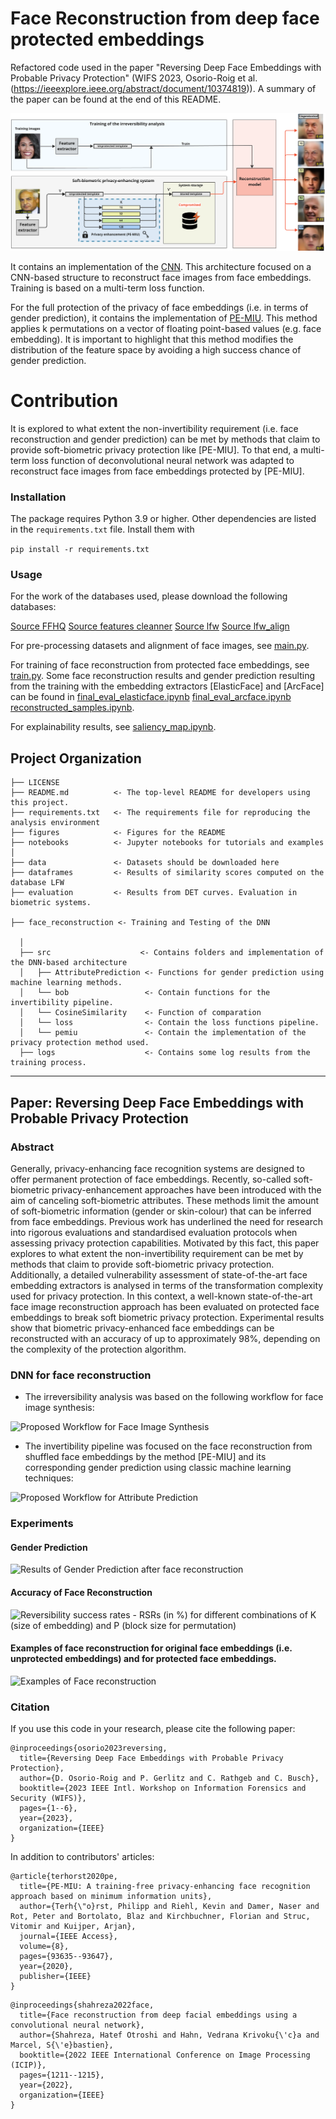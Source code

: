 # Face Reconstruction from deep face protected embeddings

Refactored code used in the paper "Reversing Deep Face Embeddings with Probable Privacy Protection" (WIFS 2023, Osorio-Roig et al. (https://ieeexplore.ieee.org/abstract/document/10374819)). A summary of the paper can be found at the end of this README.

![Conceptual overview of the irreversibility analysis of this work](figures/gerlitz2023-1-reconstruction-attack-images_v12.png)

It contains an implementation of the [CNN](https://ieeexplore.ieee.org/abstract/document/9897535). This architecture focused on a CNN-based structure to reconstruct face images from face embeddings. Training is based on a multi-term loss function.

For the full protection of the privacy of face embeddings (i.e. in terms of gender prediction), it contains the implementation of [PE-MIU](https://ieeexplore.ieee.org/abstract/document/9094207). This method applies k permutations on a vector of floating point-based values (e.g. face embedding). It is important to highlight that this method modifies the distribution of the feature space by avoiding a high success chance of gender prediction. 

# Contribution
It is explored to what extent the non-invertibility requirement (i.e. face reconstruction and gender prediction) can be met by methods that claim to provide soft-biometric privacy protection like [PE-MIU]. To that end, a multi-term loss function of deconvolutional neural network was adapted to reconstruct face images from face embeddings protected by [PE-MIU]. 

### Installation

The package requires Python 3.9 or higher. Other dependencies are listed in the `requirements.txt` file. Install them with

```pip install -r requirements.txt```

### Usage

For the work of the databases used, please download the following databases:

[Source FFHQ](https://www.kaggle.com/datasets/arnaud58/flickrfaceshq-dataset-ffhq)
[Source features cleanner](https://www.dropbox.com/s/0phtgiag0p4bw08/features_cleanner.zip?dl=0)
[Source lfw](https://www.dropbox.com/s/bqo3uwzualy9u93/lfw.zip?dl=0)
[Source lfw_align](https://www.dropbox.com/s/myjukv6b18lo007/lfw_align.zip?dl=0)


For pre-processing datasets and alignment of face images, see [main.py](face_reconstruction/main.py).

For training of face reconstruction from protected face embeddings, see [train.py](face_reconstruction/train.py). Some face reconstruction results and gender prediction resulting from the training with the embedding extractors [ElasticFace] and [ArcFace] can be found in [final_eval_elasticface.ipynb](notebooks/final_eval_elasticface.ipynb) [final_eval_arcface.ipynb](notebooks/final_eval_arcface.ipynb) [reconstructed_samples.ipynb](notebooks/reconstructed_samples.ipynb).

For explainability results, see [saliency_map.ipynb](notebooks/saliency_map.ipynb).


Project Organization
------------

    ├── LICENSE
    ├── README.md          <- The top-level README for developers using this project.
    ├── requirements.txt   <- The requirements file for reproducing the analysis environment
    ├── figures            <- Figures for the README
    ├── notebooks          <- Jupyter notebooks for tutorials and examples
    │
    ├── data               <- Datasets should be downloaded here
    ├── dataframes         <- Results of similarity scores computed on the database LFW
    ├── evaluation         <- Results from DET curves. Evaluation in biometric systems.

    ├── face_reconstruction <- Training and Testing of the DNN

      │
      ├── src                    <- Contains folders and implementation of the DNN-based architecture 
      │   ├── AttributePrediction <- Functions for gender prediction using machine learning methods.
      │   └── bob                 <- Contain functions for the invertibility pipeline.
      │   └── CosineSimilarity    <- Function of comparation 
      │   └── loss                <- Contain the loss functions pipeline.
      │   └── pemiu               <- Contain the implementation of the privacy protection method used.
      ├── logs                    <- Contains some log results from the training process.
      
--------


Paper: Reversing Deep Face Embeddings with Probable Privacy Protection
------------

### Abstract

Generally, privacy-enhancing face recognition systems are designed to offer permanent protection of face embeddings. Recently, so-called soft-biometric privacy-enhancement approaches have been introduced with the aim of canceling soft-biometric attributes. These methods limit the amount of soft-biometric information (gender or skin-colour) that can be inferred from face embeddings. Previous work has underlined the need for research into rigorous evaluations and standardised evaluation protocols when assessing privacy protection capabilities. Motivated by this fact, this paper explores to what extent the non-invertibility requirement can be met by methods that claim to provide soft-biometric privacy protection. Additionally, a detailed vulnerability assessment of state-of-the-art face embedding extractors is analysed in terms of the transformation complexity used for privacy protection. In this context, a well-known state-of-the-art face image reconstruction approach has been evaluated on protected face embeddings to break soft biometric privacy protection. Experimental results show that biometric privacy-enhanced face embeddings can be reconstructed with an accuracy of up to approximately 98%, depending on the complexity of the protection algorithm. 

### DNN for face reconstruction

- The irreversibility analysis was based on the following workflow for face image synthesis:

![Proposed Workflow for Face Image Synthesis](figures/workflow1.png)


- The invertibility pipeline was focused on the face reconstruction from shuffled face embeddings by the method [PE-MIU] and its corresponding gender prediction using classic machine learning techniques:  

![Proposed Workflow for Attribute Prediction](figures/workflow2.png)


### Experiments

#### Gender Prediction

![Results of Gender Prediction after face reconstruction](figures/gender_prediction.png)

#### Accuracy of Face Reconstruction

![Reversibility success rates - RSRs (in %) for different combinations of K (size of embedding) and P (block size for permutation)](figures/Face_reconstruction_acc.png)


#### Examples of face reconstruction for original face embeddings (i.e. unprotected embeddings) and for protected face embeddings.

![Examples of Face reconstruction](figures/face_reconst_examples.png)


### Citation

If you use this code in your research, please cite the following paper:

```{bibtex}
@inproceedings{osorio2023reversing,
  title={Reversing Deep Face Embeddings with Probable Privacy Protection},
  author={D. Osorio-Roig and P. Gerlitz and C. Rathgeb and C. Busch},
  booktitle={2023 IEEE Intl. Workshop on Information Forensics and Security (WIFS)},
  pages={1--6},
  year={2023},
  organization={IEEE}
}
```
In addition to contributors' articles:

```{bibtex}
@article{terhorst2020pe,
  title={PE-MIU: A training-free privacy-enhancing face recognition approach based on minimum information units},
  author={Terh{\"o}rst, Philipp and Riehl, Kevin and Damer, Naser and Rot, Peter and Bortolato, Blaz and Kirchbuchner, Florian and Struc, Vitomir and Kuijper, Arjan},
  journal={IEEE Access},
  volume={8},
  pages={93635--93647},
  year={2020},
  publisher={IEEE}
}
```

```{bibtex}
@inproceedings{shahreza2022face,
  title={Face reconstruction from deep facial embeddings using a convolutional neural network},
  author={Shahreza, Hatef Otroshi and Hahn, Vedrana Krivoku{\'c}a and Marcel, S{\'e}bastien},
  booktitle={2022 IEEE International Conference on Image Processing (ICIP)},
  pages={1211--1215},
  year={2022},
  organization={IEEE}
}
```